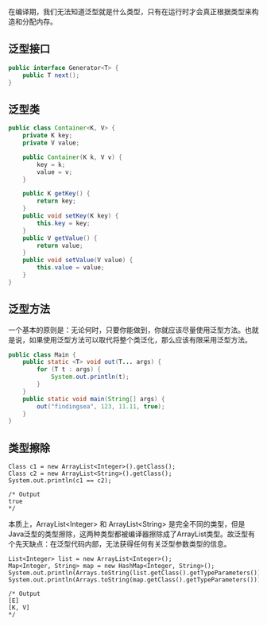 在编译期，我们无法知道泛型就是什么类型，只有在运行时才会真正根据类型来构造和分配内存。

## 泛型接口

```java
public interface Generator<T> {
    public T next();
}
```

## 泛型类

```java
public class Container<K, V> {
    private K key;
    private V value;

    public Container(K k, V v) {
        key = k;
        value = v;
    }

    public K getKey() {
        return key;
    }
    public void setKey(K key) {
        this.key = key;
    }
    public V getValue() {
        return value;
    }
    public void setValue(V value) {
        this.value = value;
    }
}
```

## 泛型方法

一个基本的原则是：无论何时，只要你能做到，你就应该尽量使用泛型方法。也就是说，如果使用泛型方法可以取代将整个类泛化，那么应该有限采用泛型方法。

```java
public class Main {
    public static <T> void out(T... args) {
        for (T t : args) {
            System.out.println(t);
        }
    }
    public static void main(String[] args) {
        out("findingsea", 123, 11.11, true);
    }
}
```

## 类型擦除

```
Class c1 = new ArrayList<Integer>().getClass();
Class c2 = new ArrayList<String>().getClass(); 
System.out.println(c1 == c2);

/* Output
true
*/
```

本质上，ArrayList&lt;Integer&gt; 和 ArrayList&lt;String&gt; 是完全不同的类型，但是Java泛型的类型擦除，这两种类型都被编译器擦除成了ArrayList类型。故泛型有个先天缺点：在泛型代码内部，无法获得任何有关泛型参数类型的信息。

```
List<Integer> list = new ArrayList<Integer>();
Map<Integer, String> map = new HashMap<Integer, String>();
System.out.println(Arrays.toString(list.getClass().getTypeParameters()));
System.out.println(Arrays.toString(map.getClass().getTypeParameters()));

/* Output
[E]
[K, V]
*/
```















